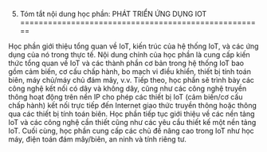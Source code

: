 5. Tóm tắt nội dung học phần: PHÁT TRIỂN ỨNG DỤNG IOT
=====================================================

Học phần giới thiệu tổng quan về IoT, kiến trúc của hệ thống IoT, và các
ứng dụng của nó trong thực tế. Nội dung chính của học phần là cung cấp
kiến thức tổng quan về IoT và các thành phần cơ bản trong hệ thống IoT
bao gồm cảm biến, cơ cấu chấp hành, bo mạch vi điều khiển, thiết bị tính
toán biên, máy chủ/máy chủ đám mây, v.v. Tiếp theo, học phần sẽ trình
bày các công nghệ kết nối có dây và không dây, cũng như các công nghệ
truyền thông hoạt động trên nền IP cho phép các thiết bị IoT (cảm
biến/cơ cấu chấp hành) kết nối trực tiếp đến Internet giao thức truyền
thông hoặc thông qua các thiết bị tính toán biên. Học phần tiếp tục giới
thiệu về các nền tảng IoT và các công nghệ cần thiết cũng như các yêu
cầu thiết kế một nền tảng IoT. Cuối cùng, học phần cung cấp các chủ đề
nâng cao trong IoT như học máy, điện toán đám mây/biên, an ninh và tính
riêng tư.

